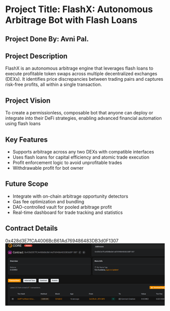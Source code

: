 # Project Title: FlashX: Autonomous Arbitrage Bot with Flash Loans

## Project Done By: Avni Pal.

## Project Description

FlashX is an autonomous arbitrage engine that leverages flash loans to execute profitable token swaps across multiple decentralized exchanges (DEXs). It identifies price discrepancies between trading pairs and captures risk-free profits, all within a single transaction.

## Project Vision

To create a permissionless, composable bot that anyone can deploy or integrate  into their DeFi strategies, enabling advanced financial automation using flash loans

## Key Features

- Supports arbitrage across any two DEXs with compatible interfaces
- Uses flash loans for capital efficiency and atomic trade execution
- Profit enforcement logic to avoid unprofitable trades
- Withdrawable profit for bot owner

## Future Scope

- Integrate with on-chain arbitrage opportunity detectors
- Gas fee optimization and bundling
- DAO-controlled vault for pooled arbitrage profit
- Real-time dashboard for trade tracking and statistics

## Contract Details
0x428d3E7fCA4006BcB61Ad769486483DB3d0F1307
![alt text](image.png)
